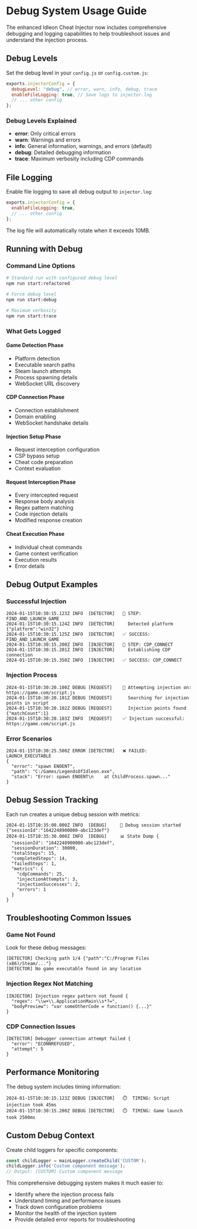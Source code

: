 # Debug System Usage Guide

The enhanced Idleon Cheat Injector now includes comprehensive debugging and logging capabilities to help troubleshoot issues and understand the injection process.

## Debug Levels

Set the debug level in your `config.js` or `config.custom.js`:

```javascript
exports.injectorConfig = {
  debugLevel: "debug", // error, warn, info, debug, trace
  enableFileLogging: true, // Save logs to injector.log
  // ... other config
};
```

### Debug Levels Explained

- **error**: Only critical errors
- **warn**: Warnings and errors
- **info**: General information, warnings, and errors (default)
- **debug**: Detailed debugging information
- **trace**: Maximum verbosity including CDP commands

## File Logging

Enable file logging to save all debug output to `injector.log`:

```javascript
exports.injectorConfig = {
  enableFileLogging: true,
  // ... other config
};
```

The log file will automatically rotate when it exceeds 10MB.

## Running with Debug

### Command Line Options
```bash
# Standard run with configured debug level
npm run start:refactored

# Force debug level
npm run start:debug

# Maximum verbosity
npm run start:trace
```

### What Gets Logged

#### Game Detection Phase
- Platform detection
- Executable search paths
- Steam launch attempts
- Process spawning details
- WebSocket URL discovery

#### CDP Connection Phase
- Connection establishment
- Domain enabling
- WebSocket handshake details

#### Injection Setup Phase
- Request interception configuration
- CSP bypass setup
- Cheat code preparation
- Context evaluation

#### Request Interception Phase
- Every intercepted request
- Response body analysis
- Regex pattern matching
- Code injection details
- Modified response creation

#### Cheat Execution Phase
- Individual cheat commands
- Game context verification
- Execution results
- Error details

## Debug Output Examples

### Successful Injection
```
2024-01-15T10:30:15.123Z INFO  [DETECTOR]   🔄 STEP: FIND_AND_LAUNCH_GAME
2024-01-15T10:30:15.124Z INFO  [DETECTOR]     Detected platform {"platform":"win32"}
2024-01-15T10:30:15.125Z INFO  [DETECTOR]   ✅ SUCCESS: FIND_AND_LAUNCH_GAME
2024-01-15T10:30:15.200Z INFO  [INJECTOR]   🔄 STEP: CDP_CONNECT
2024-01-15T10:30:15.201Z INFO  [INJECTOR]     Establishing CDP connection
2024-01-15T10:30:15.350Z INFO  [INJECTOR]   ✅ SUCCESS: CDP_CONNECT
```

### Injection Process
```
2024-01-15T10:30:20.100Z DEBUG [REQUEST]    💉 Attempting injection on: https://game.com/script.js
2024-01-15T10:30:20.101Z DEBUG [REQUEST]      Searching for injection points in script
2024-01-15T10:30:20.102Z DEBUG [REQUEST]      Injection points found {"matchCount":1}
2024-01-15T10:30:20.103Z INFO  [REQUEST]    ✅ Injection successful: https://game.com/script.js
```

### Error Scenarios
```
2024-01-15T10:30:25.500Z ERROR [DETECTOR]   ❌ FAILED: LAUNCH_EXECUTABLE
{
  "error": "spawn ENOENT",
  "path": "C:/Games/LegendsOfIdleon.exe",
  "stack": "Error: spawn ENOENT\n    at ChildProcess.spawn..."
}
```

## Debug Session Tracking

Each run creates a unique debug session with metrics:

```
2024-01-15T10:35:00.000Z INFO  [DEBUG]     🚀 Debug session started {"sessionId":"1642248900000-abc123def"}
2024-01-15T10:35:30.000Z INFO  [DEBUG]     📊 State Dump {
  "sessionId": "1642248900000-abc123def",
  "sessionDuration": 30000,
  "totalSteps": 15,
  "completedSteps": 14,
  "failedSteps": 1,
  "metrics": {
    "cdpCommands": 25,
    "injectionAttempts": 3,
    "injectionSuccesses": 2,
    "errors": 1
  }
}
```

## Troubleshooting Common Issues

### Game Not Found
Look for these debug messages:
```
[DETECTOR] Checking path 1/4 {"path":"C:/Program Files (x86)/Steam/..."}
[DETECTOR] No game executable found in any location
```

### Injection Regex Not Matching
```
[INJECTOR] Injection regex pattern not found {
  "regex": "\\w+\\.ApplicationMain\\s*?=",
  "bodyPreview": "var someOtherCode = function() {...}"
}
```

### CDP Connection Issues
```
[DETECTOR] Debugger connection attempt failed {
  "error": "ECONNREFUSED",
  "attempt": 5
}
```

## Performance Monitoring

The debug system includes timing information:

```
2024-01-15T10:30:15.123Z DEBUG [INJECTOR]   ⏱️  TIMING: Script injection took 45ms
2024-01-15T10:30:15.200Z DEBUG [DETECTOR]   ⏱️  TIMING: Game launch took 2500ms
```

## Custom Debug Context

Create child loggers for specific components:

```javascript
const childLogger = mainLogger.createChild('CUSTOM');
childLogger.info('Custom component message');
// Output: [CUSTOM] Custom component message
```

This comprehensive debugging system makes it much easier to:
- Identify where the injection process fails
- Understand timing and performance issues
- Track down configuration problems
- Monitor the health of the injection system
- Provide detailed error reports for troubleshooting